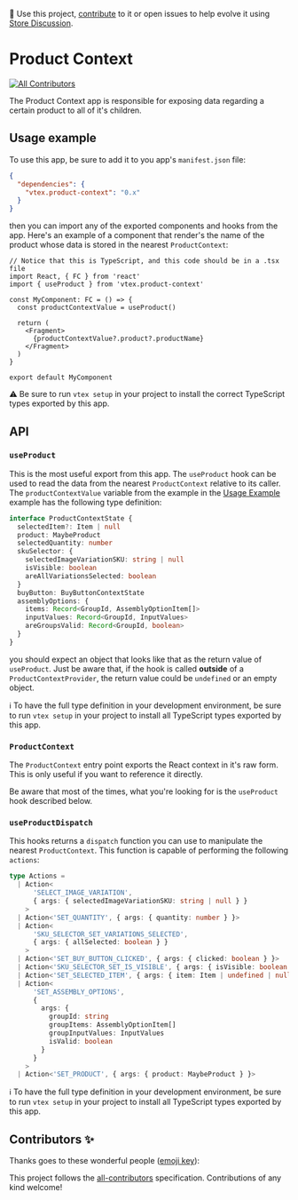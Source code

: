 📢 Use this project, [contribute](https://github.com/vtex-apps/add-to-cart-button) to it or open issues to help evolve it using [Store Discussion](https://github.com/vtex-apps/store-discussion).

# Product Context

<!-- ALL-CONTRIBUTORS-BADGE:START - Do not remove or modify this section -->
[![All Contributors](https://img.shields.io/badge/all_contributors-0-orange.svg?style=flat-square)](#contributors-)
<!-- ALL-CONTRIBUTORS-BADGE:END -->

The Product Context app is responsible for exposing data regarding a certain product to all of it's children.

## Usage example

To use this app, be sure to add it to you app's `manifest.json` file:

```json
{
  "dependencies": {
    "vtex.product-context": "0.x"
  }
}
```

then you can import any of the exported components and hooks from the app. Here's an example of a component that render's the name of the product whose data is stored in the nearest `ProductContext`:

```tsx
// Notice that this is TypeScript, and this code should be in a .tsx file
import React, { FC } from 'react'
import { useProduct } from 'vtex.product-context'

const MyComponent: FC = () => {
  const productContextValue = useProduct()

  return (
    <Fragment>
      {productContextValue?.product?.productName}
    </Fragment>
  )
}

export default MyComponent
```

:warning: Be sure to run `vtex setup` in your project to install the correct TypeScript types exported by this app.

## API

### `useProduct`

This is the most useful export from this app. The `useProduct` hook can be used to read the data from the nearest `ProductContext` relative to its caller. The `productContextValue` variable from the example in the [Usage Example](#usage-example) example has the following type definition:

```ts
interface ProductContextState {
  selectedItem?: Item | null
  product: MaybeProduct
  selectedQuantity: number
  skuSelector: {
    selectedImageVariationSKU: string | null
    isVisible: boolean
    areAllVariationsSelected: boolean
  }
  buyButton: BuyButtonContextState
  assemblyOptions: {
    items: Record<GroupId, AssemblyOptionItem[]>
    inputValues: Record<GroupId, InputValues>
    areGroupsValid: Record<GroupId, boolean>
  }
}
```

you should expect an object that looks like that as the return value of `useProduct`. Just be aware that, if the hook is called **outside** of a `ProductContextProvider`, the return value could be `undefined` or an empty object.

ℹ️ To have the full type definition in your development environment, be sure to run `vtex setup` in your project to install all TypeScript types exported by this app.

### `ProductContext`

The `ProductContext` entry point exports the React context in it's raw form. This is only useful if you want to reference it directly.

Be aware that most of the times, what you're looking for is the `useProduct` hook described below.

### `useProductDispatch`

This hooks returns a `dispatch` function you can use to manipulate the nearest `ProductContext`. This function is capable of performing the following `actions`:

```ts
type Actions =
  | Action<
      'SELECT_IMAGE_VARIATION',
      { args: { selectedImageVariationSKU: string | null } }
    >
  | Action<'SET_QUANTITY', { args: { quantity: number } }>
  | Action<
      'SKU_SELECTOR_SET_VARIATIONS_SELECTED',
      { args: { allSelected: boolean } }
    >
  | Action<'SET_BUY_BUTTON_CLICKED', { args: { clicked: boolean } }>
  | Action<'SKU_SELECTOR_SET_IS_VISIBLE', { args: { isVisible: boolean } }>
  | Action<'SET_SELECTED_ITEM', { args: { item: Item | undefined | null } }>
  | Action<
      'SET_ASSEMBLY_OPTIONS',
      {
        args: {
          groupId: string
          groupItems: AssemblyOptionItem[]
          groupInputValues: InputValues
          isValid: boolean
        }
      }
    >
  | Action<'SET_PRODUCT', { args: { product: MaybeProduct } }>
```

ℹ️ To have the full type definition in your development environment, be sure to run `vtex setup` in your project to install all TypeScript types exported by this app.

## Contributors ✨

Thanks goes to these wonderful people ([emoji key](https://allcontributors.org/docs/en/emoji-key)):

<!-- ALL-CONTRIBUTORS-LIST:START - Do not remove or modify this section -->
<!-- prettier-ignore-start -->
<!-- markdownlint-disable -->
<!-- markdownlint-enable -->
<!-- prettier-ignore-end -->
<!-- ALL-CONTRIBUTORS-LIST:END -->

This project follows the [all-contributors](https://github.com/all-contributors/all-contributors) specification. Contributions of any kind welcome!